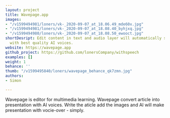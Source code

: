 ```yaml
---
layout: project
title: Wavepage.app
images:
- "/v1599494981/loners/vk-_2020-09-07_at_18.06.49_mde60x.jpg"
- "/v1599494981/loners/vk-_2020-09-07_at_18.08.40_byhjxq.jpg"
- "/v1599494980/loners/vk-_2020-09-07_at_18.08.50_ewooct.jpg"
shortDesript: Edit content in text and audio layer will automatically synchronize
  with best quality AI voices.
website: https://wavepage.app
github_project: https://github.com/lonersCompany/withspeech
examples: []
weight: 1
behance: ''
thumb: "/v1599495840/loners/wavepage_behance_qk7zmn.jpg"
authors:
- Simon

---
```

Wavepage is editor for multimedia learning. Wavepage convert article into presentation with AI voices. Write the aticle add the images and AI will make presentation with vocie-over - simply.